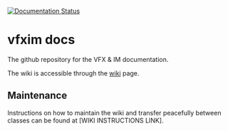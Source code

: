 [![Documentation Status](https://readthedocs.org/projects/vfxim-docs/badge/?version=latest)](https://wiki.vfxim.nl/nl/latest/?badge=latest)
# vfxim docs
The github repository for the VFX & IM documentation.

The wiki is accessible through the <a href="https://wiki.vfxim.nl/">wiki</a> page. 

## Maintenance

Instructions on how to maintain the wiki and transfer peacefully between classes can be found at [WIKI INSTRUCTIONS LINK].